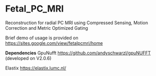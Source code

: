 # Fetal_PC_MRI
Reconstruction for radial PC MRI using Compressed Sensing, Motion Correction and Metric Optimized Gating

Brief demo of usage is provided on https://sites.google.com/view/fetalpcmri/home

**Dependencies**
GpuNufft      https://github.com/andyschwarzl/gpuNUFFT
(developed on V2.0.6)

Elastix       https://elastix.lumc.nl/



